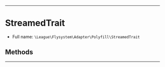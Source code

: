 ***

# StreamedTrait

* Full name: `\League\Flysystem\Adapter\Polyfill\StreamedTrait`

## Methods

***


